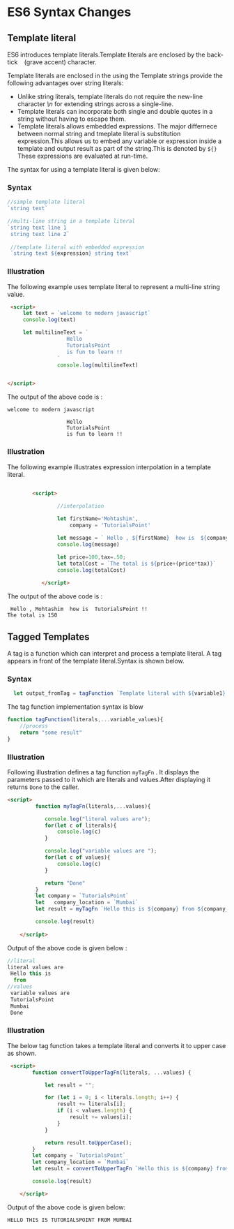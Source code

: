 
# ES6 Syntax Changes

## Template literal

ES6 introduces template literals.Template literals are enclosed by the back-tick ` ` (grave accent)  character.

Template literals are enclosed in the  using the Template strings provide the following advantages over string literals: 
- Unlike string literals, template literals do not require the new-line character *\n* for extending strings across a single-line.
- Template literals can incorporate both single and double quotes in a string without having to escape them.
- Template literals allows embedded expressions. The major differnece between normal string and tmeplate literal is substitution expression.This allows us to embed any variable or expression inside a template and output result as part of the string.This is denoted by `${}` These expressions are evaluated at run-time. 

The syntax for using  a template literal is given below: 

### Syntax

```js
//simple template literal
`string text`

//multi-line string in a template literal
`string text line 1
 string text line 2`
 
 //template literal with embedded expression
 `string text ${expression} string text`

```

### Illustration

The following example uses template literal to represent a multi-line string value. 

```html
 <script>
     let text = `welcome to modern javascript`
     console.log(text)

     let multilineText = `
                   Hello 
                   TutorialsPoint
                   is fun to learn !!
                `
                console.log(multilineText)


</script>

```

The output of the above code is : 

```
welcome to modern javascript

                   Hello 
                   TutorialsPoint
                   is fun to learn !!
```

### Illustration

The following example illustrates expression interpolation in  a template literal.

```html

        <script>
                
                //interpolation

                let firstName='Mohtashim',
                    company = 'TutorialsPoint'

                let message = ` Hello , ${firstName}  how is  ${company} !!`
                console.log(message)

                let price=100,tax=.50;
                let totalCost = `The total is ${price+(price*tax)}`
                console.log(totalCost)
                 
           </script>
```

The output of the above code is : 

```
 Hello , Mohtashim  how is  TutorialsPoint !!
The total is 150
```

## Tagged Templates

 A tag is a function which can interpret and process a template literal. A tag appears in front  of the  template literal.Syntax is shown below.
 
 ### Syntax

 ```js
   let output_fromTag = tagFunction `Template literal with ${variable1} , ${variable2}`
 ```

The tag function implementation syntax is blow

```js
function tagFunction(literals,...variable_values){
    //process
    return "some result"
}

```

### Illustration

Following illustration defines a tag function `myTagFn` . It displays the  parameters passed to it which are literals and values.After displaying it returns `Done` to the caller.

```html
<script>
         function myTagFn(literals,...values){

            console.log("literal values are");
            for(let c of literals){
                console.log(c)
            }

            console.log("variable values are ");
            for(let c of values){
                console.log(c)
            }

            return "Done"
         }
         let company = `TutorialsPoint`
         let   company_location = `Mumbai`
         let result = myTagFn `Hello this is ${company} from ${company_location}`

         console.log(result)
        
    </script>

```

Output of the above code is given below :

```js
//literal
literal values are
 Hello this is 
  from
//values
 variable values are 
 TutorialsPoint
 Mumbai
 Done

```


### Illustration

The below tag function takes a template literal and converts it to upper case as shown.

```html
 <script>
        function convertToUpperTagFn(literals, ...values) {

            let result = "";

            for (let i = 0; i < literals.length; i++) {
                result += literals[i];
                if (i < values.length) {
                    result += values[i];
                }
            }

            return result.toUpperCase();
        }
        let company = `TutorialsPoint`
        let company_location = `Mumbai`
        let result = convertToUpperTagFn `Hello this is ${company} from ${company_location}`

        console.log(result)

    </script>


```

Output of the above code is given below: 

`HELLO THIS IS TUTORIALSPOINT FROM MUMBAI`
